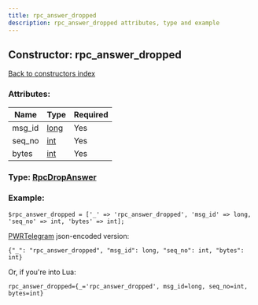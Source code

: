 ```yaml
---
title: rpc_answer_dropped
description: rpc_answer_dropped attributes, type and example
---
```

## Constructor: rpc\_answer\_dropped  
[Back to constructors index](index.md)



### Attributes:

| Name     |    Type       | Required |
|----------|---------------|----------|
|msg\_id|[long](../types/long.md) | Yes|
|seq\_no|[int](../types/int.md) | Yes|
|bytes|[int](../types/int.md) | Yes|



### Type: [RpcDropAnswer](../types/RpcDropAnswer.md)


### Example:

```
$rpc_answer_dropped = ['_' => 'rpc_answer_dropped', 'msg_id' => long, 'seq_no' => int, 'bytes' => int];
```  

[PWRTelegram](https://pwrtelegram.xyz) json-encoded version:

```
{"_": "rpc_answer_dropped", "msg_id": long, "seq_no": int, "bytes": int}
```


Or, if you're into Lua:  


```
rpc_answer_dropped={_='rpc_answer_dropped', msg_id=long, seq_no=int, bytes=int}

```


